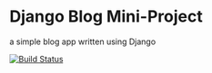# Django Blog Mini-Project

a simple blog app written using Django 

[![Build Status](https://travis-ci.org/LiamB123/django-blog.svg?branch=master)](https://travis-ci.org/LiamB123/django-blog)


